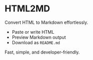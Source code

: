 # HTML2MD

Convert HTML to Markdown effortlessly.

- Paste or write HTML
- Preview Markdown output
- Download as `README.md`

Fast, simple, and developer-friendly.
